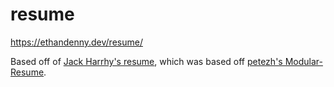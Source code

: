 # resume

https://ethandenny.dev/resume/

Based off of [Jack Harrhy's resume](https://github.com/jackharrhy/resume), which was based off [petezh's Modular-Resume](https://github.com/petezh/Modular-Resume).
